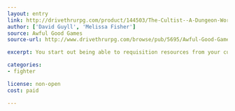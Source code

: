 ```yaml
---
layout: entry
link: http://drivethrurpg.com/product/144503/The-Cultist--A-Dungeon-World-Playbook
author: ['David Guyll', 'Melissa Fisher']
source: Awful Good Games
source-url: http://www.drivethrurpg.com/browse/pub/5695/Awful-Good-Games

excerpt: You start out being able to requisition resources from your cult, summon monsters, perform dark rituals, and knowing things that people just shouldn't know.

categories:
- fighter

license: non-open
cost: paid

---
```

